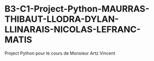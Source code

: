 # B3-C1-Project-Python-MAURRAS-THIBAUT-LLODRA-DYLAN-LLINARAIS-NICOLAS-LEFRANC-MATIS
Project Python pour le cours de Monsieur Artz Vincent
